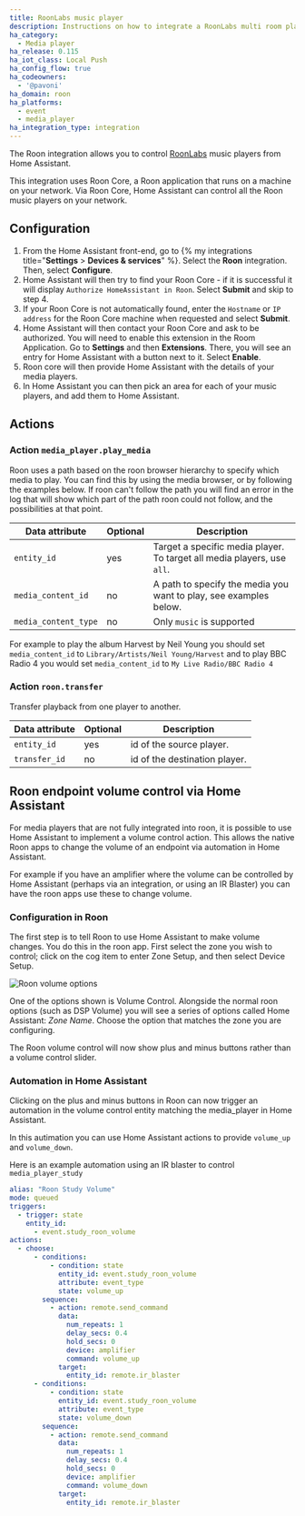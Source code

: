 ```yaml
---
title: RoonLabs music player
description: Instructions on how to integrate a RoonLabs multi room player into Home Assistant.
ha_category:
  - Media player
ha_release: 0.115
ha_iot_class: Local Push
ha_config_flow: true
ha_codeowners:
  - '@pavoni'
ha_domain: roon
ha_platforms:
  - event
  - media_player
ha_integration_type: integration
---
```


The Roon integration allows you to control [RoonLabs](https://roonlabs.com/) music players from Home Assistant.

This integration uses Roon Core, a Roon application that runs on a machine on your network. Via Roon Core, Home Assistant can control all the Roon music players on your network.

## Configuration

1. From the Home Assistant front-end, go to {% my integrations title="**Settings** > **Devices & services**" %}. Select the **Roon** integration. Then, select **Configure**.
2. Home Assistant will then try to find your Roon Core - if it is successful it will display `Authorize HomeAssistant in Roon`. Select **Submit** and skip to step 4.
3. If your Roon Core is not automatically found, enter the `Hostname` or `IP address` for the Roon Core machine when requested and select **Submit**.
4. Home Assistant will then contact your Roon Core and ask to be authorized. You will need to enable this extension in the Room Application. Go to **Settings** and then **Extensions**. There, you will see an entry for Home Assistant with a button next to it. Select **Enable**.
5. Roon core will then provide Home Assistant with the details of your media players.
6. In Home Assistant you can then pick an area for each of your music players, and add them to Home Assistant.

## Actions

### Action `media_player.play_media`

Roon uses a path based on the roon browser hierarchy to specify which media to play. You can find this by using the media browser, or by following the examples below. If roon can't follow the path you will find an error in the log that will show which part of the path roon could not follow, and the possibilities at that point.

| Data attribute | Optional | Description                                                             |
| ---------------------- | -------- | ----------------------------------------------------------------------- |
| `entity_id`            | yes      | Target a specific media player. To target all media players, use `all`. |
| `media_content_id`     | no       | A path to specify the media you want to play, see examples below.       |
| `media_content_type`   | no       | Only `music` is supported                                               |

 For example to play the album Harvest by Neil Young you should set `media_content_id` to `Library/Artists/Neil Young/Harvest` and to play BBC Radio 4 you would set `media_content_id` to `My Live Radio/BBC Radio 4`

### Action `roon.transfer`

Transfer playback from one player to another.

| Data attribute | Optional | Description                   |
| ---------------------- | -------- | ----------------------------- |
| `entity_id`            | yes      | id of the source player.      |
| `transfer_id`          | no       | id of the destination player. |

## Roon endpoint volume control via Home Assistant

For media players that are not fully integrated into roon, it is possible to use Home Assistant to implement a volume control action. This allows the native Roon apps to change the volume of an endpoint via automation in Home Assistant.

For example if you have an amplifier where the volume can be controlled by Home Assistant (perhaps via an integration, or using an IR Blaster) you can have the roon apps use these to change volume.

### Configuration in Roon

The first step is to tell Roon to use Home Assistant to make volume changes. You do this in the roon app. First select the zone you wish to control; click on the cog item to enter Zone Setup, and then select Device Setup.

![Roon volume options](/images/integrations/roon/roon_volume_options.png)

One of the options shown is Volume Control. Alongside the normal roon options (such as DSP Volume) you will see a series of options called Home Assistant: *Zone Name*. Choose the option that matches the zone you are configuring.

The Roon volume control will now show plus and minus buttons rather than a volume control slider.

### Automation in Home Assistant

Clicking on the plus and minus buttons in Roon can now trigger an automation in the volume control entity matching the media_player in Home Assistant.

In this autimation you can use Home Assistant actions to provide `volume_up` and `volume_down`.

Here is an example automation using an IR blaster to control `media_player_study`

```yaml
alias: "Roon Study Volume"
mode: queued
triggers:
  - trigger: state
    entity_id:
      - event.study_roon_volume
actions:
  - choose:
      - conditions:
          - condition: state
            entity_id: event.study_roon_volume
            attribute: event_type
            state: volume_up
        sequence:
          - action: remote.send_command
            data:
              num_repeats: 1
              delay_secs: 0.4
              hold_secs: 0
              device: amplifier
              command: volume_up
            target:
              entity_id: remote.ir_blaster
      - conditions:
          - condition: state
            entity_id: event.study_roon_volume
            attribute: event_type
            state: volume_down
        sequence:
          - action: remote.send_command
            data:
              num_repeats: 1
              delay_secs: 0.4
              hold_secs: 0
              device: amplifier
              command: volume_down
            target:
              entity_id: remote.ir_blaster
```
